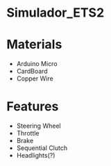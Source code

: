 # Simulador_ETS2

# Materials
- Arduino Micro
- CardBoard
- Copper Wire


# Features
- Steering Wheel
- Throttle
- Brake
- Sequential Clutch
- Headlights(?)
